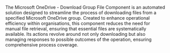 The Microsoft OneDrive - Download Group File Component is an automated solution designed to streamline the process of downloading files from a specified Microsoft OneDrive group. Created to enhance operational efficiency within organisations, this component reduces the need for manual file retrieval, ensuring that essential files are systematically available. Its actions revolve around not only downloading but also managing responses to possible outcomes of the operation, ensuring comprehensive process coverage.
